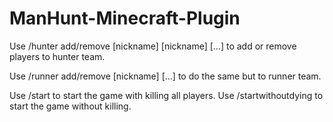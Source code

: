 # ManHunt-Minecraft-Plugin
Use /hunter add/remove [nickname] [nickname] [...] to add or remove players to hunter team.

Use /runner add/remove [nickname] [...] to do the same but to runner team. 

Use /start to start the game with killing all players.
Use /startwithoutdying to start the game without killing.
